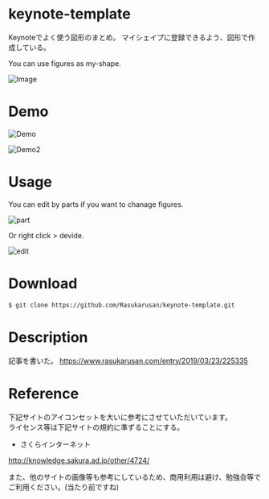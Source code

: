 # keynote-template

Keynoteでよく使う図形のまとめ。
マイシェイプに登録できるよう、図形で作成している。

You can use figures as my-shape.

![Image](https://user-images.githubusercontent.com/17779386/53695534-2dc02500-3e00-11e9-83dc-b4d3456d80a6.png)

# Demo

![Demo](https://user-images.githubusercontent.com/17779386/53695429-074dba00-3dff-11e9-90ea-93de82df7970.gif)

![Demo2](https://user-images.githubusercontent.com/17779386/54772362-84c05980-4c4a-11e9-9709-3d1a13a487a3.gif)

# Usage

You can edit by parts if you want to chanage figures.

![part](https://user-images.githubusercontent.com/17779386/54772505-d49f2080-4c4a-11e9-860a-3f11f018874c.png)

Or right click > devide.

![edit](https://user-images.githubusercontent.com/17779386/54866570-c111c800-4db8-11e9-8bc8-75f5e9fd528a.gif)

# Download

```sh
$ git clone https://github.com/Rasukarusan/keynote-template.git
```

# Description

記事を書いた。
https://www.rasukarusan.com/entry/2019/03/23/225335

# Reference

下記サイトのアイコンセットを大いに参考にさせていただいています。  
ライセンス等は下記サイトの規約に準ずることにする。

- さくらインターネット

http://knowledge.sakura.ad.jp/other/4724/

また、他のサイトの画像等も参考にしているため、商用利用は避け、勉強会等でご利用ください。(当たり前ですね)
